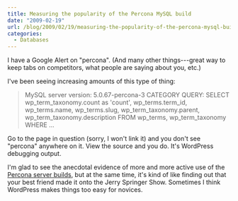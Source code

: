 ```yaml
---
title: Measuring the popularity of the Percona MySQL build
date: "2009-02-19"
url: /blog/2009/02/19/measuring-the-popularity-of-the-percona-mysql-build/
categories:
  - Databases
---
```

I have a Google Alert on "percona". (And many other things---great way to keep tabs on competitors, what people are saying about you, etc.)

I've been seeing increasing amounts of this type of thing:

> MySQL server version: 5.0.67-percona-3 CATEGORY QUERY: SELECT wp\_term\_taxonomy.count as 'count', wp\_terms.term\_id, wp\_terms.name, wp\_terms.slug, wp\_term\_taxonomy.parent, wp\_term\_taxonomy.description FROM wp\_terms, wp\_term_taxonomy WHERE ... 

Go to the page in question (sorry, I won't link it) and you don't see "percona" anywhere on it. View the source and you do. It's WordPress debugging output.

I'm glad to see the anecdotal evidence of more and more active use of the [Percona server builds](http://www.percona.com/percona-lab.html), but at the same time, it's kind of like finding out that your best friend made it onto the Jerry Springer Show. Sometimes I think WordPress makes things too easy for novices.


